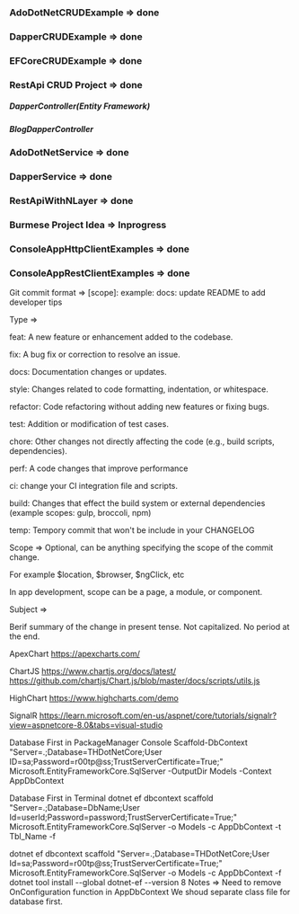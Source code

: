 ### AdoDotNetCRUDExample	=> done

### DapperCRUDExample		=> done

### EFCoreCRUDExample		=> done

### RestApi CRUD Project	=> done
##### DapperController(Entity Framework)
##### BlogDapperController

### AdoDotNetService		=> done
### DapperService			=> done

### RestApiWithNLayer		=> done
### Burmese Project Idea	=> Inprogress

### ConsoleAppHttpClientExamples	=> done
### ConsoleAppRestClientExamples	=> done

Git commit format => <type>[scope]: <subject>
example: docs: update README to add developer tips

Type =>

feat: A new feature or enhancement added to the codebase.

fix: A bug fix or correction to resolve an issue.

docs: Documentation changes or updates.

style: Changes related to code formatting, indentation, or whitespace.

refactor: Code refactoring without adding new features or fixing bugs.

test: Addition or modification of test cases.

chore: Other changes not directly affecting the code (e.g., build scripts, dependencies).

perf: A code changes that improve performance

ci: change your CI integration file and scripts.

build: Changes that effect the build system or external dependencies (example scopes: gulp, broccoli, npm)

temp: Tempory commit that won't be include in your CHANGELOG


Scope =>
Optional, can be anything specifying the scope of the commit change.

For example $location, $browser, $ngClick, etc

In app development, scope can be a page, a module, or component.


Subject => 

Berif summary of the change in present tense. Not capitalized. No period at the end.


ApexChart
https://apexcharts.com/


ChartJS
https://www.chartjs.org/docs/latest/
https://github.com/chartjs/Chart.js/blob/master/docs/scripts/utils.js

HighChart
https://www.highcharts.com/demo


SignalR
https://learn.microsoft.com/en-us/aspnet/core/tutorials/signalr?view=aspnetcore-8.0&tabs=visual-studio

Database First in PackageManager Console
Scaffold-DbContext "Server=.;Database=THDotNetCore;User ID=sa;Password=r00tp@ss;TrustServerCertificate=True;" Microsoft.EntityFrameworkCore.SqlServer -OutputDir Models -Context AppDbContext


Database First in Terminal
dotnet ef dbcontext scaffold "Server=.;Database=DbName;User Id=userId;Password=password;TrustServerCertificate=True;" Microsoft.EntityFrameworkCore.SqlServer -o Models -c AppDbContext -t Tbl_Name -f

dotnet ef dbcontext scaffold "Server=.;Database=THDotNetCore;User Id=sa;Password=r00tp@ss;TrustServerCertificate=True;" Microsoft.EntityFrameworkCore.SqlServer -o Models -c AppDbContext -f
dotnet tool install --global dotnet-ef --version 8
Notes => Need to remove OnConfiguration function in AppDbContext
We shoud separate class file for database first.

